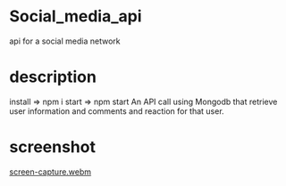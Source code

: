 # Social_media_api
api for a social media network
# description
install => npm i
start => npm start
An API call using Mongodb that retrieve user information and comments and reaction for that user.
# screenshot
[screen-capture.webm](https://github.com/gtnq/Social_media_api/assets/78008918/bf81ee2b-fada-4259-a390-185a9a102e41)
